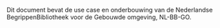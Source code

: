Dit document bevat de use case en onderbouwing van de Nederlandse BegrippenBibliotheek voor de Gebouwde omgeving, NL-BB-GO.
